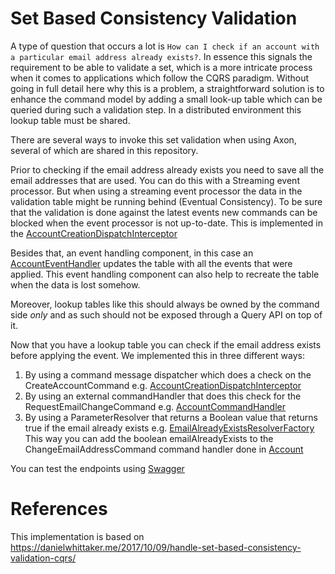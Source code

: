 # Set Based Consistency Validation

A type of question that occurs a lot is `How can I check if an account with a particular email address already exists?`.
In essence this signals the requirement to be able to validate a set, which is a more intricate process when it comes to
applications which follow the CQRS paradigm. Without going in full detail here why this is a problem, a straightforward
solution is to enhance the command model by adding a small look-up table which can be queried during such a validation
step. In a distributed environment this lookup table must be shared.

There are several ways to invoke this set validation when using Axon, several of which are shared in this repository.

Prior to checking if the email address already exists you need to save all the email addresses that are used. You can do this with a Streaming event processor. But when using a streaming event processor the data in the validation table might be running behind (Eventual Consistency). To be sure that the validation is done against the latest events new commands can be blocked when the event processor is not up-to-date. This is implemented in the [AccountCreationDispatchInterceptor](io/axoniq/dev/samples/command/interceptor/AccountCreationDispatchInterceptor.java) 

Besides that, an event handling component, in this case an [AccountEventHandler](https://github.com/AxonIQ/code-samples/blob/master/set-based-validation/src/main/java/io/axoniq/dev/samples/command/handler/AccountEventHandler.java)
updates the table with all the events that were applied. This event handling component can also help to recreate the table when the data is lost somehow.

Moreover, lookup tables like this should always be owned by the command side _only_ and as such should not be exposed
through a Query API on top of it.

Now that you have a lookup table you can check if the email address exists before applying the event. We implemented
this in three different ways:

1. By using a command message dispatcher which does a check on the CreateAccountCommand e.g. [AccountCreationDispatchInterceptor](https://github.com/AxonIQ/code-samples/blob/master/set-based-validation/src/main/java/io/axoniq/dev/samples/command/interceptor/AccountCreationDispatchInterceptor.java)
2. By using an external commandHandler that does this check for the RequestEmailChangeCommand e.g. [AccountCommandHandler](https://github.com/AxonIQ/code-samples/blob/master/set-based-validation/src/main/java/io/axoniq/dev/samples/command/handler/AccountCommandHandler.java)
3. By using a ParameterResolver that returns a Boolean value that returns true if the email already exists e.g. [EmailAlreadyExistsResolverFactory](https://github.com/AxonIQ/code-samples/blob/master/set-based-validation/src/main/java/io/axoniq/dev/samples/resolver/EmailAlreadyExistsResolverFactory.java)
This way you can add the boolean emailAlreadyExists to the ChangeEmailAddressCommand command handler done in [Account](https://github.com/AxonIQ/code-samples/blob/master/set-based-validation/src/main/java/io/axoniq/dev/samples/command/aggregate/Account.java)

You can test the endpoints using [Swagger](http://localhost:8080/swagger-ui/#)
# References

This implementation is based on https://danielwhittaker.me/2017/10/09/handle-set-based-consistency-validation-cqrs/ 
